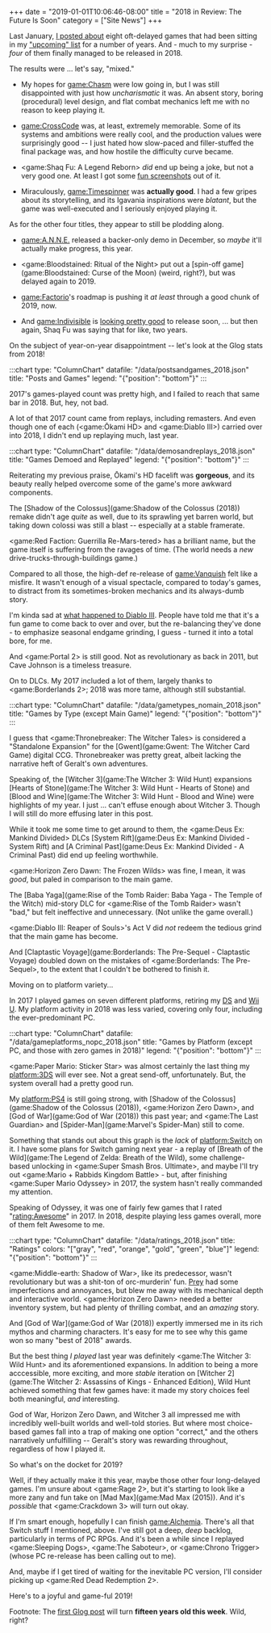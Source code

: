 +++
date = "2019-01-01T10:06:46-08:00"
title = "2018 in Review: The Future Is Soon"
category = ["Site News"]
+++

Last January, [I posted about](%site.BaseURL%2018/01/21/early-access-late-release/) eight oft-delayed games that had been sitting in my ["upcoming" list](%site.BaseURL%upcoming/) for a number of years.  And - much to my surprise - <i>four</i> of them finally managed to be released in 2018.

The results were ... let's say, "mixed."

* My hopes for <game:Chasm> were low going in, but I was still disappointed with just how <i>uncharismatic</i> it was.  An absent story, boring (procedural) level design, and flat combat mechanics left me with no reason to keep playing it.

* <game:CrossCode> was, at least, extremely memorable.  Some of its systems and ambitions were really cool, and the production values were surprisingly good -- I just hated how slow-paced and filler-stuffed the final package was, and how hostile the difficulty curve became.

* <game:Shaq Fu: A Legend Reborn> <i>did</i> end up being a joke, but not a very good one.  At least I got some [fun screenshots](%site.BaseURL%shaqfu-alegendreborn_notenoughmoney.jpg) out of it.

* Miraculously, <game:Timespinner> was <b>actually good</b>.  I had a few gripes about its storytelling, and its Igavania inspirations were <i>blatant</i>, but the game was well-executed and I seriously enjoyed playing it.

As for the other four titles, they appear to still be plodding along.

* <game:A.N.N.E.> released a backer-only demo in December, so <i>maybe</i> it'll actually make progress, this year.

* <game:Bloodstained: Ritual of the Night> put out a [spin-off game](game:Bloodstained: Curse of the Moon) (weird, right?), but was delayed again to 2019.

* <game:Factorio>'s roadmap is pushing it <i>at least</i> through a good chunk of 2019, now.

* And <game:Indivisible> is <a href="https://indivisiblegame.com/2018/12/11/locking-down-orders/">looking pretty good</a> to release soon, ... but then again, Shaq Fu was saying that for like, two years.

On the subject of year-on-year disappointment -- let's look at the Glog stats from 2018!

:::chart
type: "ColumnChart"
datafile: "/data/postsandgames_2018.json"
title: "Posts and Games"
legend: "{\"position\": \"bottom\"}"
:::

2017's games-played count was pretty high, and I failed to reach that same bar in 2018.  But, hey, not bad.

A lot of that 2017 count came from replays, including remasters.  And even though one of each (<game:Ōkami HD> and <game:Diablo III>) carried over into 2018, I didn't end up replaying much, last year.

:::chart
type: "ColumnChart"
datafile: "/data/demosandreplays_2018.json"
title: "Games Demoed and Replayed"
legend: "{\"position\": \"bottom\"}"
:::

Reiterating my previous praise, Ōkami's HD facelift was <b>gorgeous</b>, and its beauty really helped overcome some of the game's more awkward components.

The [Shadow of the Colossus](game:Shadow of the Colossus (2018)) remake didn't age <i>quite</i> as well, due to its sprawling yet barren world, but taking down colossi was still a blast -- especially at a stable framerate.

<game:Red Faction: Guerrilla Re-Mars-tered> has a brilliant name, but the game itself is suffering from the ravages of time.  (The world needs a <i>new</i> drive-trucks-through-buildings game.)

Compared to all those, the high-def re-release of <game:Vanquish> felt like a misfire.  It wasn't enough of a visual spectacle, compared to today's games, to distract from its sometimes-broken mechanics and its always-dumb story.

I'm kinda sad at [what happened to Diablo III](%site.BaseURL%2018/01/11/demon-clicker/).  People have told me that it's a fun game to come back to over and over, but the re-balancing they've done - to emphasize seasonal endgame grinding, I guess - turned it into a total bore, for me.

And <game:Portal 2> is still good.  Not as revolutionary as back in 2011, but Cave Johnson is a timeless treasure.

On to DLCs.  My 2017 included a lot of them, largely thanks to <game:Borderlands 2>; 2018 was more tame, although still substantial.

:::chart
type: "ColumnChart"
datafile: "/data/gametypes_nomain_2018.json"
title: "Games by Type (except Main Game)"
legend: "{\"position\": \"bottom\"}"
:::

I guess that <game:Thronebreaker: The Witcher Tales> is considered a "Standalone Expansion" for the [Gwent](game:Gwent: The Witcher Card Game) digital CCG.  Thronebreaker was pretty great, albeit lacking the narrative heft of Geralt's own adventures.

Speaking of, the [Witcher 3](game:The Witcher 3: Wild Hunt) expansions [Hearts of Stone](game:The Witcher 3: Wild Hunt - Hearts of Stone) and [Blood and Wine](game:The Witcher 3: Wild Hunt - Blood and Wine) were highlights of my year.  I just ... can't effuse enough about Witcher 3.  Though I will still do more effusing later in this post.

While it took me some time to get around to them, the <game:Deus Ex: Mankind Divided> DLCs [System Rift](game:Deus Ex: Mankind Divided - System Rift) and [A Criminal Past](game:Deus Ex: Mankind Divided - A Criminal Past) did end up feeling worthwhile.

<game:Horizon Zero Dawn: The Frozen Wilds> was fine, I mean, it was <i>good</i>, but paled in comparison to the main game.

The [Baba Yaga](game:Rise of the Tomb Raider: Baba Yaga - The Temple of the Witch) mid-story DLC for <game:Rise of the Tomb Raider> wasn't "bad," but felt ineffective and unnecessary.  (Not unlike the game overall.)

<game:Diablo III: Reaper of Souls>'s Act V did <i>not</i> redeem the tedious grind that the main game has become.

And [Claptastic Voyage](game:Borderlands: The Pre-Sequel - Claptastic Voyage) doubled down on the mistakes of <game:Borderlands: The Pre-Sequel>, to the extent that I couldn't be bothered to finish it.

Moving on to platform variety...

In 2017 I played games on seven different platforms, retiring my [DS](platform:NDS) and [Wii U](platform:WiiU).  My platform activity in 2018 was less varied, covering only four, including the ever-predominant PC.

:::chart
type: "ColumnChart"
datafile: "/data/gameplatforms_nopc_2018.json"
title: "Games by Platform (except PC, and those with zero games in 2018)"
legend: "{\"position\": \"bottom\"}"
:::

<game:Paper Mario: Sticker Star> was almost certainly the last thing my <platform:3DS> will ever see.  Not a great send-off, unfortunately.  But, the system overall had a pretty good run.

My <platform:PS4> is still going strong, with [Shadow of the Colossus](game:Shadow of the Colossus (2018)), <game:Horizon Zero Dawn>, and [God of War](game:God of War (2018)) this past year; and <game:The Last Guardian> and [Spider-Man](game:Marvel's Spider-Man) still to come.

Something that stands out about this graph is the <i>lack</i> of <platform:Switch> on it.  I have some plans for Switch gaming next year - a replay of [Breath of the Wild](game:The Legend of Zelda: Breath of the Wild), some challenge-based unlocking in <game:Super Smash Bros. Ultimate>, and maybe I'll try out <game:Mario + Rabbids Kingdom Battle> - but, after finishing <game:Super Mario Odyssey> in 2017, the system hasn't really commanded my attention.

Speaking of Odyssey, it was one of fairly few games that I rated "<rating:Awesome>" in 2017.  In 2018, despite playing less games overall, more of them felt Awesome to me.

:::chart
type: "ColumnChart"
datafile: "/data/ratings_2018.json"
title: "Ratings"
colors: "[\"gray\", \"red\", \"orange\", \"gold\", \"green\", \"blue\"]"
legend: "{\"position\": \"bottom\"}"
:::

<game:Middle-earth: Shadow of War>, like its predecessor, wasn't revolutionary but was a shit-ton of orc-murderin' fun.  [Prey](game:Prey (2017)) had some imperfections and annoyances, but blew me away with its mechanical depth and interactive world.  <game:Horizon Zero Dawn> needed a better inventory system, but had plenty of thrilling combat, and an <i>amazing</i> story.

And [God of War](game:God of War (2018)) expertly immersed me in its rich mythos and charming characters.  It's easy for me to see why this game won so many "best of 2018" awards.

But the best thing <i>I played</i> last year was definitely <game:The Witcher 3: Wild Hunt> and its aforementioned expansions.  In addition to being a more acccessible, more exciting, and more <i>stable</i> iteration on [Witcher 2](game:The Witcher 2: Assassins of Kings - Enhanced Edition), Wild Hunt achieved something that few games have: it made my story choices feel both meaningful, <i>and</i> interesting.

God of War, Horizon Zero Dawn, and Witcher 3 all impressed me with incredibly well-built worlds and well-told stories.  But where most choice-based games fall into a trap of making one option "correct," and the others narratively unfulfilling -- Geralt's story was rewarding throughout, regardless of how I played it.

So what's on the docket for 2019?

Well, if they actually make it this year, maybe those other four long-delayed games.  I'm unsure about <game:Rage 2>, but it's starting to look like a more zany and fun take on [Mad Max](game:Mad Max (2015)).  And it's <i>possible</i> that <game:Crackdown 3> will turn out okay.

If I'm smart enough, hopefully I can finish <game:Alchemia>.  There's all that Switch stuff I mentioned, above.  I've still got a deep, <i>deep</i> backlog, particularly in terms of PC RPGs.  And it's been a while since I replayed <game:Sleeping Dogs>, <game:The Saboteur>, or <game:Chrono Trigger> (whose PC re-release has been calling out to me).

And, maybe if I get tired of waiting for the inevitable PC version, I'll consider picking up <game:Red Dead Redemption 2>.

Here's to a joyful and game-ful 2019!

Footnote: The [first Glog post](%site.BaseURL%2004/01/07/mario-kart-double-dash-2/) will turn <b>fifteen years old this week</b>.  Wild, right?
